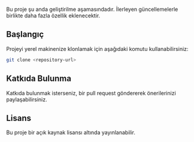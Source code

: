 
Bu proje şu anda geliştirilme aşamasındadır. 
İlerleyen güncellemelerle birlikte daha fazla özellik eklenecektir.

## Başlangıç
Projeyi yerel makinenize klonlamak için aşağıdaki komutu kullanabilirsiniz:

```bash
git clone <repository-url>
```

## Katkıda Bulunma
Katkıda bulunmak isterseniz, bir pull request göndererek önerilerinizi paylaşabilirsiniz.

## Lisans
Bu proje bir açık kaynak lisansı altında yayınlanabilir.
